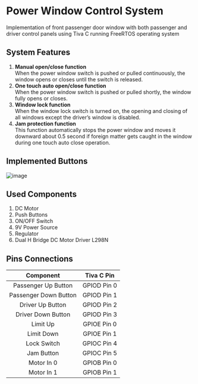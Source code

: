# Power Window Control System
 Implementation of front passenger door window with both passenger and driver control panels using Tiva C running FreeRTOS operating system
## System Features
<ol>
 <li> <b>Manual open/close function</b> </li>
When the power window switch is pushed or pulled
continuously, the window opens or closes until the switch
is released.<br/>

<li> <b>One touch auto open/close function</b> </li>
When the power window switch is pushed or pulled
shortly, the window fully opens or closes.<br/>
 
<li> <b>Window lock function</b> </li>
When the window lock switch is turned on, the opening and closing of
all windows except the driver’s window is disabled.<br/>
 
<li> <b>Jam protection function</b> </li>
This function automatically stops the power window and moves it
downward about 0.5 second if foreign matter gets caught in the
window during one touch auto close operation.
<br/>
</ol>

## Implemented Buttons
![image](https://github.com/OmarElbanna/Power-Window-Control-System/assets/96841295/099be9d0-c9b2-47c6-8be0-0642babc920a)

## Used Components
<ol>
 <li> DC Motor</li>
 <li> Push Buttons</li>
 <li> ON/OFF Switch</li>
 <li> 9V Power Source</li>
 <li> Regulator</li>
 <li> Dual H Bridge DC Motor Driver L298N</li>
 </ol>
 
 ## Pins Connections
 |Component|Tiva C Pin|
|:--------:|:-----------------------:|
|Passenger Up Button|GPIOD Pin 0|
|Passenger Down Button|GPIOD Pin 1|
|Driver Up Button|GPIOD Pin 2|
|Driver Down Button|GPIOD Pin 3|
|Limit Up|GPIOE Pin 0|
|Limit Down|GPIOE Pin 1|
|Lock Switch|GPIOC Pin 4|
|Jam Button|GPIOC Pin 5|
|Motor In 0|GPIOB Pin 0|
|Motor In 1|GPIOB Pin 1|
